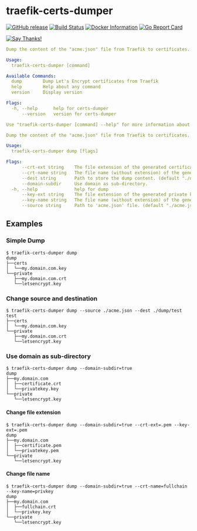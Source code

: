 # traefik-certs-dumper

[![GitHub release](https://img.shields.io/github/release/ldez/traefik-certs-dumper.svg)](https://github.com/ldez/traefik-certs-dumper/releases/latest)
[![Build Status](https://travis-ci.org/ldez/traefik-certs-dumper.svg?branch=master)](https://travis-ci.org/ldez/traefik-certs-dumper)
[![Docker Information](https://images.microbadger.com/badges/image/ldez/traefik-certs-dumper.svg)](https://hub.docker.com/r/ldez/traefik-certs-dumper/)
[![Go Report Card](https://goreportcard.com/badge/github.com/ldez/traefik-certs-dumper)](https://goreportcard.com/report/github.com/ldez/traefik-certs-dumper)

[![Say Thanks!](https://img.shields.io/badge/Say%20Thanks-!-1EAEDB.svg)](https://saythanks.io/to/ldez)

```yaml
Dump the content of the "acme.json" file from Traefik to certificates.

Usage:
  traefik-certs-dumper [command]

Available Commands:
  dump        Dump Let's Encrypt certificates from Traefik
  help        Help about any command
  version     Display version

Flags:
  -h, --help      help for certs-dumper
      --version   version for certs-dumper

Use "traefik-certs-dumper [command] --help" for more information about a command.
```

```yaml
Dump the content of the "acme.json" file from Traefik to certificates.

Usage:
  traefik-certs-dumper dump [flags]

Flags:
      --crt-ext string    The file extension of the generated certificates. (default ".crt")
      --crt-name string   The file name (without extension) of the generated certificates. (default "certificate")
      --dest string       Path to store the dump content. (default "./dump")
      --domain-subdir     Use domain as sub-directory.
  -h, --help              help for dump
      --key-ext string    The file extension of the generated private keys. (default ".key")
      --key-name string   The file name (without extension) of the generated private keys. (default "privatekey")
      --source string     Path to 'acme.json' file. (default "./acme.json")
```

## Examples

### Simple Dump

```console
$ traefik-certs-dumper dump
dump
├──certs
│  └──my.domain.com.key
└──private
   ├──my.domain.com.crt
   └──letsencrypt.key

```

### Change source and destination

```console
$ traefik-certs-dumper dump --source ./acme.json --dest ./dump/test
test
├──certs
│  └──my.domain.com.key
└──private
   ├──my.domain.com.crt
   └──letsencrypt.key

```

### Use domain as sub-directory

```console
$ traefik-certs-dumper dump --domain-subdir=true
dump
├──my.domain.com
│  ├──certificate.crt
│  └──privatekey.key
└──private
   └──letsencrypt.key
```

#### Change file extension

```console
$ traefik-certs-dumper dump --domain-subdir=true --crt-ext=.pem --key-ext=.pem
dump
├──my.domain.com
│  ├──certificate.pem
│  └──privatekey.pem
└──private
   └──letsencrypt.key
```

#### Change file name

```console
$ traefik-certs-dumper dump --domain-subdir=true --crt-name=fullchain --key-name=privkey
dump
├──my.domain.com
│  ├──fullchain.crt
│  └──privkey.key
└──private
   └──letsencrypt.key
```
